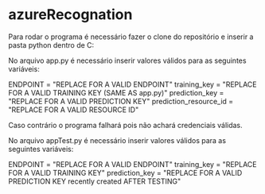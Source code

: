# azureRecognation
Para rodar o programa é necessário fazer o clone do repositório e inserir a pasta python dentro de C:

No arquivo app.py é necessário inserir valores válidos para as seguintes variáveis:

ENDPOINT = "REPLACE FOR A VALID ENDPOINT"
training_key = "REPLACE FOR A VALID TRAINING KEY (SAME AS app.py)"
prediction_key = "REPLACE FOR A VALID PREDICTION KEY"
prediction_resource_id = "REPLACE FOR A VALID RESOURCE ID"

Caso contrário o programa falhará pois não achará credenciais válidas.

No arquivo appTest.py é necessário inserir valores válidos para as seguintes variáveis:

ENDPOINT = "REPLACE FOR A VALID ENDPOINT"
training_key = "REPLACE FOR A VALID TRAINING KEY"
prediction_key = "REPLACE FOR A VALID PREDICTION KEY recently created AFTER TESTING"
